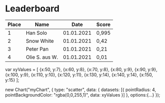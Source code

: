 # Leaderboard


Place | Name | Date | Score
------|------|------|------
1 | Han Solo | 01.01.2021 | 0,995
2 | Snow White | 01.01.2021 | 0,42
3 | Peter Pan | 01.01.2021 | 0,21
4 | Olie S. aus W. | 01.01.2021 | 0,01



<script
src="https://cdnjs.cloudflare.com/ajax/libs/Chart.js/2.9.4/Chart.js">
</script>

<canvas id="myChart" style="width:100%;max-width:700px"></canvas>

var xyValues = [
  {x:50, y:7},
  {x:60, y:8},
  {x:70, y:8},
  {x:80, y:9},
  {x:90, y:9},
  {x:100, y:9},
  {x:110, y:10},
  {x:120, y:11},
  {x:130, y:14},
  {x:140, y:14},
  {x:150, y:15}
];

new Chart("myChart", {
  type: "scatter",
  data: {
    datasets: [{
      pointRadius: 4,
      pointBackgroundColor: "rgba(0,0,255,1)",
      data: xyValues
    }]
  },
  options:{...}
});

